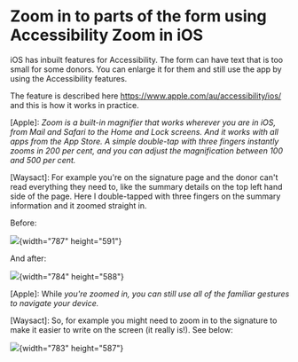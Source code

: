 # Zoom in to parts of the form using Accessibility Zoom in iOS

iOS has inbuilt features for Accessibility. The form can have text that
is too small for some donors. You can enlarge it for them and still use
the app by using the Accessibility features.

The feature is described here
https://www.apple.com/au/accessibility/ios/ and this is how it works in
practice.

\[Apple\]: *Zoom is a built-in magnifier that works wherever you are in
iOS, from Mail and Safari to the Home and Lock screens. And it works
with all apps from the App Store. A simple double-tap with three fingers
instantly zooms in 200 per cent, and you can adjust the magnification
between 100 and 500 per cent.*

\[Waysact\]: For example you\'re on the signature page and the donor
can\'t read everything they need to, like the summary details on the top
left hand side of the page. Here I double-tapped with three fingers on
the summary information and it zoomed straight in.

Before:

![](https://support.waysact.com/hc/en-us/article_attachments/201392260/2014-09-30_11.43.49.png){width="787"
height="591"}

And after:

![](https://support.waysact.com/hc/en-us/article_attachments/201392270/2014-09-30_11.43.49.png){width="784"
height="588"}

\[Apple\]: While *you're zoomed in, you can still use all of the
familiar gestures to navigate your device.*

\[Waysact\]: So, for example you might need to zoom in to the signature
to make it easier to write on the screen (it really is!). See below:

![](https://support.waysact.com/hc/en-us/article_attachments/201486604/2014-09-30_11.43.55.png){width="783"
height="587"}

 

 
